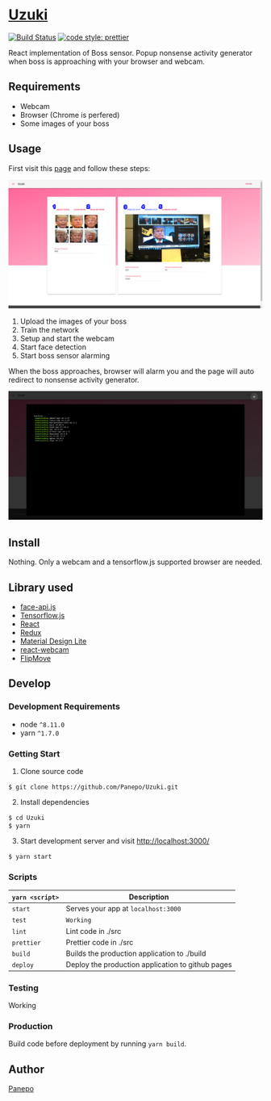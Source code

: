 # [Uzuki](https://panepo.github.io/Uzuki/)

[![Build Status](https://travis-ci.org/Panepo/Uzuki.svg?branch=master)](https://travis-ci.org/Panepo/Uzuki.svg) [![code style: prettier](https://img.shields.io/badge/code_style-prettier-ff69b4.svg)](https://github.com/prettier/prettier)

React implementation of Boss sensor. Popup nonsense activity generator when boss is approaching with your browser and webcam.

## Requirements

* Webcam
* Browser (Chrome is perfered)
* Some images of your boss

## Usage

First visit this [page](https://panepo.github.io/Uzuki/) and follow these steps:

![usage](https://github.com/Panepo/Uzuki/blob/master/doc/usage.png)

1. Upload the images of your boss
2. Train the network
3. Setup and start the webcam
4. Start face detection
5. Start boss sensor alarming

When the boss approaches, browser will alarm you and the page will auto redirect to nonsense activity generator.

![nonsense](https://github.com/Panepo/Uzuki/blob/master/doc/nonsense.png)

## Install

Nothing. Only a webcam and a tensorflow.js supported browser are needed.

## Library used

* [face-api.js](https://github.com/justadudewhohacks/face-api.js)
* [Tensorflow.js](https://js.tensorflow.org/)
* [React](https://facebook.github.io/react/)
* [Redux](http://redux.js.org/)
* [Material Design Lite](https://getmdl.io/)
* [react-webcam](https://github.com/mozmorris/react-webcam)
* [FlipMove](https://github.com/joshwcomeau/react-flip-move)

## Develop

### Development Requirements
* node `^8.11.0`
* yarn `^1.7.0`

### Getting Start

1. Clone source code
```
$ git clone https://github.com/Panepo/Uzuki.git
```
2. Install dependencies
```
$ cd Uzuki
$ yarn
```
3. Start development server and visit [http://localhost:3000/](http://localhost:3000/)
```
$ yarn start
```
### Scripts

|`yarn <script>`       |Description|
|-------------------|-----------|
|`start`            |Serves your app at `localhost:3000`|
|`test`             |`Working`|
|`lint`             |Lint code in ./src|
|`prettier`         |Prettier code in ./src|
|`build`            |Builds the production application to ./build|
|`deploy`           |Deploy the production application to github pages|

### Testing

Working

### Production

Build code before deployment by running `yarn build`.

## Author

[Panepo](https://github.com/Panepo)
